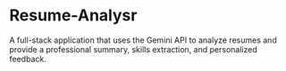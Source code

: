 # Resume-Analysr
A full-stack application that uses the Gemini API to analyze resumes and provide a professional summary, skills extraction, and personalized feedback.
